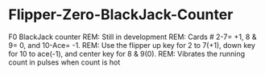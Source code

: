 # Flipper-Zero-BlackJack-Counter
F0 BlackJack counter
REM: Still in development
REM: Cards # 2-7= +1, 8 & 9= 0, and 10-Ace= -1.
REM: Use the flipper up key for 2 to 7(+1), down key for 10 to ace(-1), and center key for 8 & 9(0). 
REM: Vibrates the running count in pulses when count is hot
